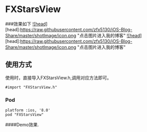 # FXStarsView

###效果如下
[![head]](http://blog.csdn.net/zfx5130?viewmode=contents)
[head]:https://raw.githubusercontent.com/zfx5130/iOS-Blog-Share/master/shotImage/icon.png "点击图片进入我的博客"
[![head]](http://blog.csdn.net/zfx5130?viewmode=contents)
[head]:https://raw.githubusercontent.com/zfx5130/iOS-Blog-Share/master/shotImage/icon.png "点击图片进入我的博客"

## 使用方式

使用时，直接导入FXStarsView.h,调用对应方法即可。

```
#import "FXStarsView.h"
```
### Pod

```
platform :ios, '8.0'
pod "FXStarsView"
```

####Demo效果.
